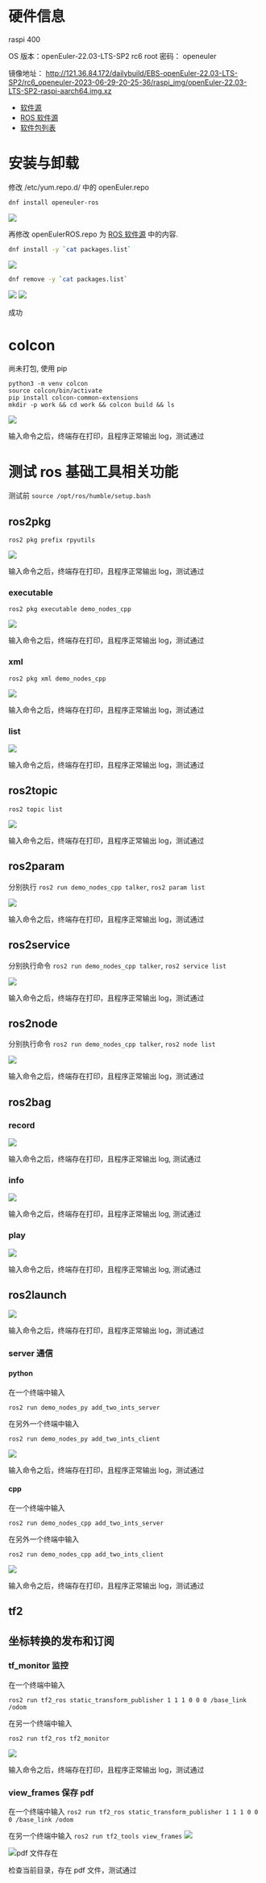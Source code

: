 
# 硬件信息

raspi 400

OS 版本：openEuler-22.03-LTS-SP2 rc6
root 密码： openeuler

镜像地址： http://121.36.84.172/dailybuild/EBS-openEuler-22.03-LTS-SP2/rc6_openeuler-2023-06-29-20-25-36/raspi_img/openEuler-22.03-LTS-SP2-raspi-aarch64.img.xz

- [软件源](./openEuler.repo) 
- [ROS 软件源](./openEulerROS.repo)
- [软件包列表](./packages.list)


# 安装与卸载
修改 /etc/yum.repo.d/ 中的 openEuler.repo

``` bash
dnf install openeuler-ros
```
![](./openEulerROS.png)

再修改 openEulerROS.repo 为 [ROS 软件源](./openEulerROS.repo) 中的内容.

``` bash
dnf install -y `cat packages.list`
```

![](./install.png)


``` bash
dnf remove -y `cat packages.list`
```
![](./remove.png)
![](./remove-done.png)

成功

# colcon
尚未打包, 使用 pip

```
python3 -m venv colcon
source colcon/bin/activate
pip install colcon-common-extensions
mkdir -p work && cd work && colcon build && ls

```

![](./colcon.png)

输入命令之后，终端存在打印，且程序正常输出 log，测试通过

# 测试 ros 基础工具相关功能
测试前 `source /opt/ros/humble/setup.bash`

## ros2pkg
```
ros2 pkg prefix rpyutils
```
![](./ros2-pkg-prefix.png)

输入命令之后，终端存在打印，且程序正常输出 log，测试通过

### executable
```
ros2 pkg executable demo_nodes_cpp
```

![](./ros2-pkg-executable.png)

输入命令之后，终端存在打印，且程序正常输出 log，测试通过

### xml
```
ros2 pkg xml demo_nodes_cpp
```

![](./ros2-pkg-xml.png)

输入命令之后，终端存在打印，且程序正常输出 log，测试通过

### list

![](./ros2-pkg-list.png)

输入命令之后，终端存在打印，且程序正常输出 log，测试通过

## ros2topic
```
ros2 topic list
```

![](./ros2-topic-list.png)

输入命令之后，终端存在打印，且程序正常输出 log，测试通过


## ros2param

分别执行 `ros2 run demo_nodes_cpp talker`, `ros2 param list` 

![](./ros2-param-list.png)

输入命令之后，终端存在打印，且程序正常输出 log，测试通过

## ros2service 
分别执行命令 `ros2 run demo_nodes_cpp talker`, `ros2 service list`

![](./ros2-service-list.png)

输入命令之后，终端存在打印，且程序正常输出 log，测试通过

## ros2node

分别执行命令 `ros2 run demo_nodes_cpp talker`, `ros2 node list`

![](./ros2-node-list.png)

输入命令之后，终端存在打印，且程序正常输出 log，测试通过

## ros2bag

### record
![](./ros2-bag-record.png)

输入命令之后，终端存在打印，且程序正常输出 log, 测试通过
### info
![](./ros2-bag-info.png)

输入命令之后，终端存在打印，且程序正常输出 log, 测试通过

### play
![](./ros2-bag-play.png)

输入命令之后，终端存在打印，且程序正常输出 log, 测试通过

## ros2launch 

![](./launch.png)

输入命令之后，终端存在打印，且程序正常输出 log，测试通过

### server 通信

#### python

在一个终端中输入
```
ros2 run demo_nodes_py add_two_ints_server
```

在另外一个终端中输入
```
ros2 run demo_nodes_py add_two_ints_client 
```
![](./add-two-ints-py.png)

输入命令之后，终端存在打印，且程序正常输出 log，测试通过

#### cpp

在一个终端中输入
```
ros2 run demo_nodes_cpp add_two_ints_server
```

在另外一个终端中输入

```
ros2 run demo_nodes_cpp add_two_ints_client 
```

![](./two_ints_cpp.png)

输入命令之后，终端存在打印，且程序正常输出 log，测试通过


## tf2

## 坐标转换的发布和订阅

### tf_monitor 监控

在一个终端中输入

```
ros2 run tf2_ros static_transform_publisher 1 1 1 0 0 0 /base_link /odom
```

在另一个终端中输入

```
ros2 run tf2_ros tf2_monitor
```
![](./tf2_monitor.png)

输入命令之后，终端存在打印，且程序正常输出 log，测试通过

### view_frames 保存 pdf

在一个终端中输入
`ros2 run tf2_ros static_transform_publisher 1 1 1 0 0 0 /base_link /odom`

在另一个终端中输入
`ros2 run tf2_tools view_frames`
![](./tf2_tools.png)


![pdf 文件存在](./pdf.png)

检查当前目录，存在 pdf 文件，测试通过

